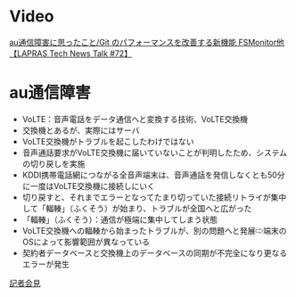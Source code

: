 # Video
[au通信障害に思ったこと/Git のパフォーマンスを改善する新機能 FSMonitor他【LAPRAS Tech News Talk #72】](https://www.youtube.com/watch?v=YQmMUEr8c8Y)

# au通信障害
- VoLTE：音声電話をデータ通信へと変換する技術、VoLTE交換機
- 交換機とあるが、実際にはサーバ
- VoLTE交換機がトラブルを起こしたわけではない
- 音声通話要求がVoLTE交換機に届いていないことが判明したため、システムの切り戻しを実施
- KDDI携帯電話網につながる全音声端末は、音声通話を発信しなくとも50分に一度はVoLTE交換機に接続しにいく
- 切り戻すと、それまでエラーとなってたまり切っていた接続リトライが集中して「輻輳」（ふくそう）が始まり、トラブルが全国へと広がった
- 「輻輳」（ふくそう）：通信が極端に集中してしまう状態
- VoLTE交換機への輻輳から始まったトラブルが、別の問題へと発展⇨端末のOSによって影響範囲が異なっている
- 契約者データベースと交換機上のデータベースの同期が不完全になり更なるエラーが発生

[記者会見](https://www.youtube.com/watch?v=WFb-odeNXK8)